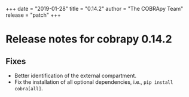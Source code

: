 +++
date = "2019-01-28"
title = "0.14.2"
author = "The COBRApy Team"
release = "patch"
+++

# Release notes for cobrapy 0.14.2

## Fixes

* Better identification of the external compartment.
* Fix the installation of all optional dependencies, i.e., `pip install cobra[all]`.

